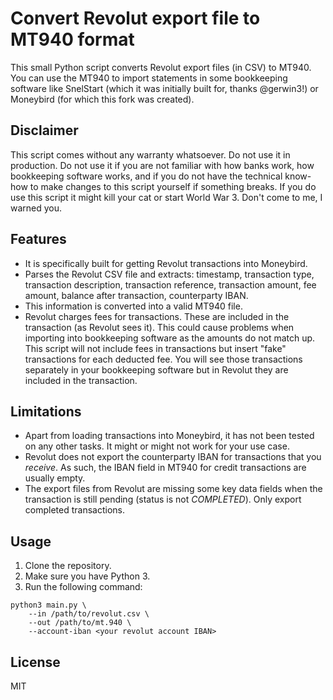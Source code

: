 # Convert Revolut export file to MT940 format

This small Python script converts Revolut export files (in CSV) to MT940. You can use the MT940 to import statements in some bookkeeping software like SnelStart (which it was initially built for, thanks @gerwin3!) or Moneybird (for which this fork was created).

## Disclaimer
This script comes without any warranty whatsoever. Do not use it in production. Do not use it if you are not familiar with how banks work, how bookkeeping software works, and if you do not have the technical know-how to make changes to this script yourself if something breaks. If you do use this script it might kill your cat or start World War 3. Don't come to me, I warned you.

## Features

* It is specifically built for getting Revolut transactions into Moneybird.
* Parses the Revolut CSV file and extracts: timestamp, transaction type, transaction description, transaction reference, transaction amount, fee amount, balance after transaction, counterparty IBAN.
* This information is converted into a valid MT940 file.
* Revolut charges fees for transactions. These are included in the transaction (as Revolut sees it). This could cause problems when importing into bookkeeping software as the amounts do not match up. This script will not include fees in transactions but insert "fake" transactions for each deducted fee. You will see those transactions separately in your bookkeeping software but in Revolut they are included in the transaction.

## Limitations

* Apart from loading transactions into Moneybird, it has not been tested on any other tasks. It might or might not work for your use case.
* Revolut does not export the counterparty IBAN for transactions that you *receive*. As such, the IBAN field in MT940 for credit transactions are usually empty.
* The export files from Revolut are missing some key data fields when the transaction is still pending (status is not *COMPLETED*). Only export completed transactions.

## Usage

1. Clone the repository.
2. Make sure you have Python 3.
3. Run the following command:

```
python3 main.py \
	--in /path/to/revolut.csv \
	--out /path/to/mt.940 \
	--account-iban <your revolut account IBAN>
```

## License

MIT
